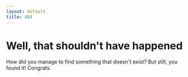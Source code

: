 ```yaml
---
layout: default
title: 404
---
```


# Well, that shouldn't have happened

How did you manage to find something that doesn't exist?  But still, you found it!  Congrats.
